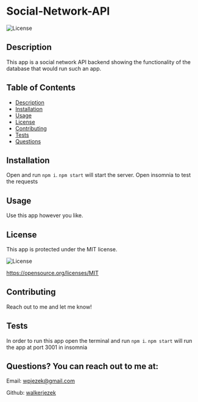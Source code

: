 # Social-Network-API
  ![License](https://img.shields.io/badge/License-MIT-blue.svg)

  ## Description
  This app is a social network API backend showing the functionality of the database that would run such an app.


  ## Table of Contents
  - [Description](#description)
  - [Installation](#installation)
  - [Usage](#usage)
  - [License](#license)
  - [Contributing](#contribution)
  - [Tests](#testInstructions)
  - [Questions](#GitHub)

  ## Installation
  Open and run `npm i`. `npm start` will start the server. Open insomnia to test the requests


  ## Usage
  Use this app however you like. 


  ## License
  This app is protected under the MIT license.
  
  ![License](https://img.shields.io/badge/License-MIT-blue.svg)

  https://opensource.org/licenses/MIT


  ## Contributing
  Reach out to me and let me know!


  ## Tests
  In order to run this app open the terminal and run `npm i`. `npm start` will run the app at port 3001 in insomnia


  ## Questions? You can reach out to me at:
  Email: wpjezek@gmail.com
  
  Github: [walkerjezek](https://github.com/walkerjezek)

